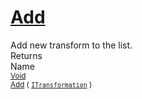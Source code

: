 # [Add](./ParallelTransformPipeline-100663504.md)

Add new transform to the list.
<br>
Returns<img width=500/>Name
<br>
<sub>[Void](https://docs.microsoft.com/en-us/dotnet/api/System.Void)</sub><img width=500/><sub>[Add](./ParallelTransformPipeline-100663504.md) ( [`ITransformation`](./../../ITransformation.md) )</sub><br>


